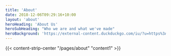 ```yaml
---
title: 'About'
date: 2018-12-06T09:29:16+10:00
layout: 'about'
heroHeading: 'About Us'
heroSubHeading: "Who we are and what we've made"
heroBackground: 'https://external-content.duckduckgo.com/iu/?u=https%3A%2F%2Fi.etsystatic.com%2F7052664%2Fr%2Fil%2F2e527a%2F844793520%2Fil_794xN.844793520_a95e.jpg&f=1&nofb=1'
---
```


<div>
{{< content-strip-center "/pages/about" "content1" >}}
</div>
<!-- <div>
{{< content-strip-right "/pages/about" "content2" >}}
</div> -->
<!-- <div>
{{< content-strip-center "/pages/about" "content3" >}}
</div>
 -->